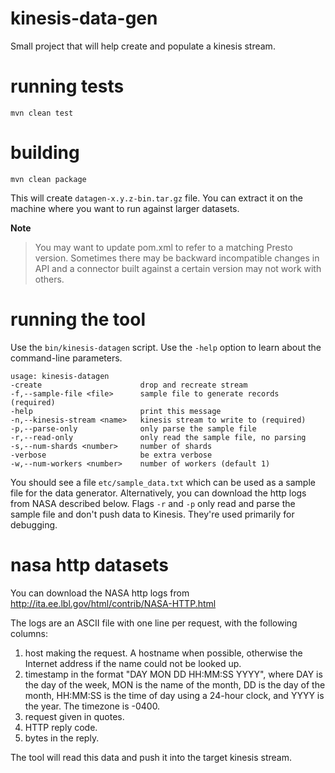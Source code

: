 # kinesis-data-gen

Small project that will help create and populate a kinesis stream.

# running tests

```
mvn clean test
```

# building

```
mvn clean package
```

This will create ```datagen-x.y.z-bin.tar.gz``` file. You can extract it on the machine where you want to run against larger datasets.

**Note**
> You may want to update pom.xml to refer to a matching Presto version. Sometimes there may be backward incompatible changes in API and a connector built against a certain version may not work with others.

# running the tool

Use the ```bin/kinesis-datagen``` script. Use the ```-help``` option to learn about the command-line parameters.

    usage: kinesis-datagen
	-create                      drop and recreate stream
	-f,--sample-file <file>      sample file to generate records (required)
	-help                        print this message
    -n,--kinesis-stream <name>   kinesis stream to write to (required)
	-p,--parse-only              only parse the sample file
	-r,--read-only               only read the sample file, no parsing
	-s,--num-shards <number>     number of shards
	-verbose                     be extra verbose
	-w,--num-workers <number>    number of workers (default 1)

You should see a file ``etc/sample_data.txt`` which can be used as a
sample file for the data generator. Alternatively, you can download
the http logs from NASA described below. Flags ``-r`` and ``-p`` only
read and parse the sample file and don't push data to Kinesis. They're
used primarily for debugging.

# nasa http datasets

You can download the NASA http logs from http://ita.ee.lbl.gov/html/contrib/NASA-HTTP.html

The logs are an ASCII file with one line per request, with the following columns:

1. host making the request. A hostname when possible, otherwise the Internet address if the name could not be looked up.
2. timestamp in the format "DAY MON DD HH:MM:SS YYYY", where DAY is the day of the week, MON is the name of the month, DD is the day of the month, HH:MM:SS is the time of day using a 24-hour clock, and YYYY is the year. The timezone is -0400.
3. request given in quotes.
4. HTTP reply code.
5. bytes in the reply.

The tool will read this data and push it into the target kinesis stream.

